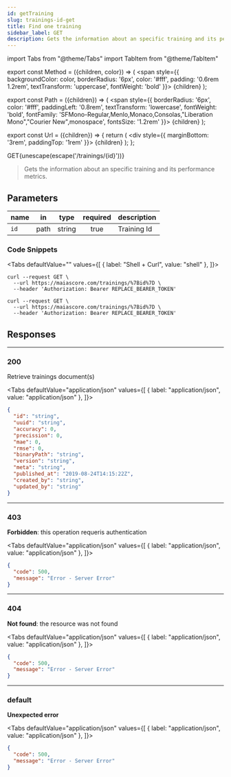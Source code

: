 ```yaml
---
id: getTraining
slug: trainings-id-get
title: Find one training
sidebar_label: GET
description: Gets the information about an specific training and its performance metrics.
---
```


<!-- prettier-ignore-start -->
import Tabs from "@theme/Tabs"
import TabItem from "@theme/TabItem"


export const Method = ({children, color}) => (
  <span
    style={{
      backgroundColor: color,
      borderRadius: '6px',
      color: '#fff',
      padding: '0.6rem 1.2rem',
      textTransform: 'uppercase',
      fontWeight: 'bold'
    }}>
    {children}
  </span>
);

export const Path = ({children}) => (
  <span
    style={{
      borderRadius: '6px',
      color: '#fff',
      paddingLeft: '0.8rem',
      textTransform: 'lowercase',
      fontWeight: 'bold',
      fontFamily: 'SFMono-Regular,Menlo,Monaco,Consolas,"Liberation Mono","Courier New",monospace',
      fontsSize: '1.2rem'
    }}>
    {children}
  </span>
);

export const Url = ({children}) => {
  return (
    <div
      style={{
        marginBottom: '3rem',
        paddingTop: '1rem'
      }}>
      {children}
    </div>
  );
};

<!-- prettier-ignore-end -->

<Url>
  <Method color="#6b55b2">GET</Method><Path>{unescape(escape('/trainings/{id}'))}</Path>
</Url>

> Gets the information about an specific training and its performance metrics.

## Parameters

| name |  in  |  type  | required | description |
| ---- | :--: | :----: | :------: | ----------- |
| `id` | path | string |   true   | Training Id |

### Code Snippets

<!-- prettier-ignore-start -->

<Tabs defaultValue="" values={[
  { label: "Shell + Curl", value: "shell" },
]}>

<!-- prettier-ignore-end -->

<TabItem value="shell">

```shell
curl --request GET \
  --url https://maiascore.com/trainings/%7Bid%7D \
  --header 'Authorization: Bearer REPLACE_BEARER_TOKEN'
```

</TabItem>

```shell title="Shell + Curl"
curl --request GET \
  --url https://maiascore.com/trainings/%7Bid%7D \
  --header 'Authorization: Bearer REPLACE_BEARER_TOKEN'
```

</Tabs>

## Responses

---

### 200

Retrieve trainings document(s)

<!-- prettier-ignore-start -->

<Tabs defaultValue="application/json" values={[
  { label: "application/json", value: "application/json" },
]}>

<!-- prettier-ignore-end -->

<TabItem value="application/json">

```json title="Example response"
{
  "id": "string",
  "uuid": "string",
  "accuracy": 0,
  "precission": 0,
  "mae": 0,
  "rmse": 0,
  "binaryPath": "string",
  "version": "string",
  "meta": "string",
  "published_at": "2019-08-24T14:15:22Z",
  "created_by": "string",
  "updated_by": "string"
}
```

</TabItem>

</Tabs>

---

### 403

**Forbidden**: this operation requeris authentication

<!-- prettier-ignore-start -->

<Tabs defaultValue="application/json" values={[
  { label: "application/json", value: "application/json" },
]}>

<!-- prettier-ignore-end -->

<TabItem value="application/json">

```json title="Example response"
{
  "code": 500,
  "message": "Error - Server Error"
}
```

</TabItem>

</Tabs>

---

### 404

**Not found**: the resource was not found

<!-- prettier-ignore-start -->

<Tabs defaultValue="application/json" values={[
  { label: "application/json", value: "application/json" },
]}>

<!-- prettier-ignore-end -->

<TabItem value="application/json">

```json title="Example response"
{
  "code": 500,
  "message": "Error - Server Error"
}
```

</TabItem>

</Tabs>

---

### default

**Unexpected error**

<!-- prettier-ignore-start -->

<Tabs defaultValue="application/json" values={[
  { label: "application/json", value: "application/json" },
]}>

<!-- prettier-ignore-end -->

<TabItem value="application/json">

```json title="Example response"
{
  "code": 500,
  "message": "Error - Server Error"
}
```

</TabItem>

</Tabs>
